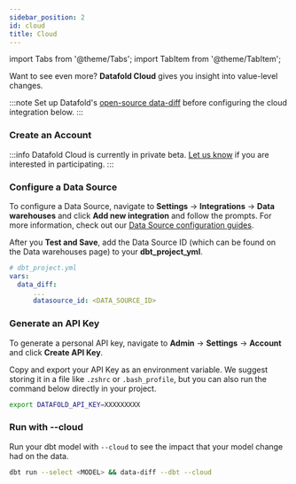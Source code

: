 ```yaml
---
sidebar_position: 2
id: cloud
title: Cloud
---
```

import Tabs from '@theme/Tabs';
import TabItem from '@theme/TabItem';

Want to see even more? **Datafold Cloud** gives you insight into value-level changes.

:::note
Set up Datafold's [open-source data-diff](/development_testing/open_source) before configuring the cloud integration below.
:::

### Create an Account

:::info
Datafold Cloud is currently in private beta. [Let us know](mailto:support@datafold.com?subject=Interested%20in%20Cloud%20Beta) if you are interested in participating.
:::

<!-- Create a [Datafold account](https://app.datafold.com/org-signup). -->

### Configure a Data Source

To configure a Data Source, navigate to **Settings** &rarr; **Integrations** &rarr; **Data warehouses** and click **Add new integration** and follow the prompts. For more information, check out our [Data Source configuration guides](/deployment_testing/data_sources).

After you **Test and Save**, add the Data Source ID (which can be found on the Data warehouses page) to your **dbt_project_yml**.
    
  ```yaml
  # dbt_project.yml
  vars:
    data_diff:
        ...
        datasource_id: <DATA_SOURCE_ID>
  ```

### Generate an API Key

To generate a personal API key, navigate to **Admin** &rarr; **Settings** &rarr; **Account** and click **Create API Key**. 

Copy and export your API Key as an environment variable. We suggest storing it in a file like `.zshrc` or `.bash_profile`, but you can also run the command below directly in your project.

  ```bash
  export DATAFOLD_API_KEY=XXXXXXXXX
  ``` 

### Run with --cloud

Run your dbt model with `--cloud` to see the impact that your model change had on the data.
    
  ```zsh
  dbt run --select <MODEL> && data-diff --dbt --cloud
  ```